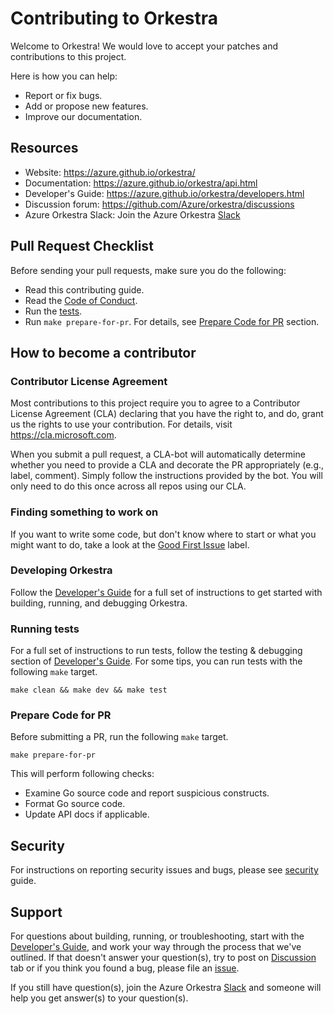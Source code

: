 # Contributing to Orkestra

Welcome to Orkestra! We would love to accept your patches and contributions to this project.

Here is how you can help:

- Report or fix bugs.
- Add or propose new features.
- Improve our documentation.

## Resources

- Website: https://azure.github.io/orkestra/
- Documentation: https://azure.github.io/orkestra/api.html
- Developer's Guide: https://azure.github.io/orkestra/developers.html
- Discussion forum: https://github.com/Azure/orkestra/discussions
- Azure Orkestra Slack: Join the Azure Orkestra [Slack](https://join.slack.com/t/azureorkestra/shared_invite/zt-rowzrite-Hm_eaih4GyjjZXWftuoqPQ)

## Pull Request Checklist

Before sending your pull requests, make sure you do the following:

- Read this contributing guide.
- Read the [Code of Conduct][code-conduct-link].
- Run the [tests](#running-tests).
- Run `make prepare-for-pr`. For details, see [Prepare Code for PR](#prepare-code-for-pr) section.

## How to become a contributor

### Contributor License Agreement

Most contributions to this project require you to agree to a Contributor License Agreement (CLA) declaring that you have the right to, and do, grant us the rights to use your contribution. For details, visit https://cla.microsoft.com.

When you submit a pull request, a CLA-bot will automatically determine whether you need to provide
a CLA and decorate the PR appropriately (e.g., label, comment). Simply follow the instructions
provided by the bot. You will only need to do this once across all repos using our CLA.

### Finding something to work on

If you want to write some code, but don't know where to start or what you might want to do, take a look at the [Good First Issue][good-issue] label.

### Developing Orkestra

Follow the [Developer's Guide][dev-guide] for a full set of instructions to get started with building, running, and debugging Orkestra.

### Running tests

For a full set of instructions to run tests, follow the testing & debugging section of [Developer's Guide][dev-guide-tests]. For some tips, you can run tests with the following `make` target.

```shell
make clean && make dev && make test
```

### Prepare Code for PR

Before submitting a PR, run the following `make` target.

```shell
make prepare-for-pr
```

This will perform following checks:
- Examine Go source code and report suspicious constructs.
- Format Go source code.
- Update API docs if applicable.

## Security

For instructions on reporting security issues and bugs, please see [security][security-link] guide.


## Support

For questions about building, running, or troubleshooting, start with the [Developer's Guide][dev-guide], and work your way through the process that we've outlined. If that doesn't answer your question(s), try to post on [Discussion][discussion-link] tab or if you think you found a bug, please file an [issue][issue-link].

If you still have question(s), join the Azure Orkestra [Slack](https://join.slack.com/t/azureorkestra/shared_invite/zt-rowzrite-Hm_eaih4GyjjZXWftuoqPQ) and someone will help you get answer(s) to your question(s).

[dev-guide]: https://azure.github.io/orkestra/developers.html
[dev-guide-tests]: https://azure.github.io/orkestra/developers.html#testing--debugging
[code-conduct-link]: https://github.com/Azure/orkestra/blob/main/CODE_OF_CONDUCT.md
[security-link]: https://github.com/Azure/orkestra/blob/main/SECURITY.md
[good-issue]: https://github.com/Azure/orkestra/issues?q=is%3Aissue+is%3Aopen+label%3A%22good+first+issue%22
[discussion-link]: https://github.com/Azure/orkestra/discussions
[issue-link]: https://github.com/Azure/orkestra/issues/new/choose
